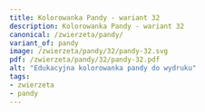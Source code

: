 ```yaml
---
title: Kolorowanka Pandy - wariant 32
description: Kolorowanka Pandy - wariant 32
canonical: /zwierzeta/pandy/
variant_of: pandy
image: /zwierzeta/pandy/32/pandy-32.svg
pdf: /zwierzeta/pandy/32/pandy-32.pdf
alt: "Edukacyjna kolorowanka pandy do wydruku"
tags:
- zwierzeta
- pandy
---
```

